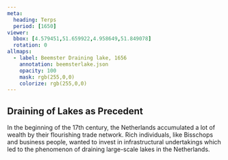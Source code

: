 ```yaml
---
meta:
  heading: Terps
  period: [1650]
viewer:
  bbox: [4.579451,51.659922,4.958649,51.849078]
  rotation: 0
allmaps:
  - label: Beemster Draining lake, 1656
    annotation: beemsterlake.json
    opacity: 100
    mask: rgb(255,0,0)
    colorize: rgb(255,0,0)
---
```


## Draining of Lakes as Precedent

In the beginning of the 17th century, the Netherlands accumulated a lot of wealth by their flourishing trade network. Rich individuals, like Bisschops and business people, wanted to invest in infrastructural undertakings which led to the phenomenon of draining large-scale lakes in the Netherlands.
